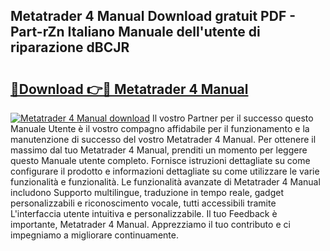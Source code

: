 ## Metatrader 4 Manual Download gratuit PDF - Part-rZn Italiano Manuale dell'utente di riparazione dBCJR

# <h2><a href="http://dfah7hj.blite.top/?on=Metatrader+4+Manual">🔗Download 👉🔴 Metatrader 4 Manual</a></h2>

[![Metatrader 4 Manual download](https://i.imgur.com/lujVjoI.png)](http://dfah7hj.blite.top/?on=Metatrader+4+Manual)
Il vostro Partner per il successo questo Manuale Utente è il vostro compagno affidabile per il funzionamento e la manutenzione di successo del vostro Metatrader 4 Manual. Per ottenere il massimo dal tuo Metatrader 4 Manual, prenditi un momento per leggere questo Manuale utente completo. Fornisce istruzioni dettagliate su come configurare il prodotto e informazioni dettagliate su come utilizzare le varie funzionalità e funzionalità. Le funzionalità avanzate di Metatrader 4 Manual includono Supporto multilingue, traduzione in tempo reale, gadget personalizzabili e riconoscimento vocale, tutti accessibili tramite L'interfaccia utente intuitiva e personalizzabile. Il tuo Feedback è importante, Metatrader 4 Manual. Apprezziamo il tuo contributo e ci impegniamo a migliorare continuamente.
